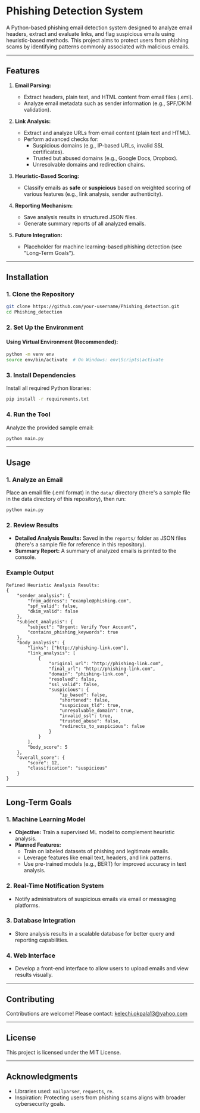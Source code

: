 # Phishing Detection System

A Python-based phishing email detection system designed to analyze email headers, extract and evaluate links, and flag suspicious emails using heuristic-based methods. This project aims to protect users from phishing scams by identifying patterns commonly associated with malicious emails.

---

## **Features**

1. **Email Parsing:**

   - Extract headers, plain text, and HTML content from email files (.eml).
   - Analyze email metadata such as sender information (e.g., SPF/DKIM validation).

2. **Link Analysis:**

   - Extract and analyze URLs from email content (plain text and HTML).
   - Perform advanced checks for:
     - Suspicious domains (e.g., IP-based URLs, invalid SSL certificates).
     - Trusted but abused domains (e.g., Google Docs, Dropbox).
     - Unresolvable domains and redirection chains.

3. **Heuristic-Based Scoring:**

   - Classify emails as **safe** or **suspicious** based on weighted scoring of various features (e.g., link analysis, sender authenticity).

4. **Reporting Mechanism:**

   - Save analysis results in structured JSON files.
   - Generate summary reports of all analyzed emails.

5. **Future Integration:**

   - Placeholder for machine learning-based phishing detection (see "Long-Term Goals").

---

## **Installation**

### **1. Clone the Repository**

```bash
git clone https://github.com/your-username/Phishing_detection.git
cd Phishing_detection
```

### **2. Set Up the Environment**

#### Using Virtual Environment (Recommended):

```bash
python -m venv env
source env/bin/activate  # On Windows: env\Scripts\activate
```

### **3. Install Dependencies**

Install all required Python libraries:

```bash
pip install -r requirements.txt
```

### **4. Run the Tool**

Analyze the provided sample email:

```bash
python main.py
```

---

## **Usage**

### **1. Analyze an Email**

Place an email file (.eml format) in the `data/` directory (there's a sample file in the data directory of this repository), then run:

```bash
python main.py
```

### **2. Review Results**

- **Detailed Analysis Results:** Saved in the `reports/` folder as JSON files (there's a sample file for reference in this repository).
- **Summary Report:** A summary of analyzed emails is printed to the console.

### **Example Output**

```plaintext
Refined Heuristic Analysis Results:
{
    "sender_analysis": {
        "from_address": "example@phishing.com",
        "spf_valid": false,
        "dkim_valid": false
    },
    "subject_analysis": {
        "subject": "Urgent: Verify Your Account",
        "contains_phishing_keywords": true
    },
    "body_analysis": {
        "links": ["http://phishing-link.com"],
        "link_analysis": [
            {
                "original_url": "http://phishing-link.com",
                "final_url": "http://phishing-link.com",
                "domain": "phishing-link.com",
                "resolved": false,
                "ssl_valid": false,
                "suspicious": {
                    "ip_based": false,
                    "shortened": false,
                    "suspicious_tld": true,
                    "unresolvable_domain": true,
                    "invalid_ssl": true,
                    "trusted_abuse": false,
                    "redirects_to_suspicious": false
                }
            }
        ],
        "body_score": 5
    },
    "overall_score": {
        "score": 12,
        "classification": "suspicious"
    }
}
```

---

## **Long-Term Goals**

### **1. Machine Learning Model**

- **Objective:** Train a supervised ML model to complement heuristic analysis.
- **Planned Features:**
  - Train on labeled datasets of phishing and legitimate emails.
  - Leverage features like email text, headers, and link patterns.
  - Use pre-trained models (e.g., BERT) for improved accuracy in text analysis.

### **2. Real-Time Notification System**

- Notify administrators of suspicious emails via email or messaging platforms.

### **3. Database Integration**

- Store analysis results in a scalable database for better query and reporting capabilities.

### **4. Web Interface**

- Develop a front-end interface to allow users to upload emails and view results visually.

---

## **Contributing**

Contributions are welcome! Please contact: [kelechi.okpala13@yahoo.com](mailto\:kelechi.okpala13@yahoo.com)

---

## **License**

This project is licensed under the MIT License.&#x20;

---

## **Acknowledgments**

- Libraries used: `mailparser`, `requests`, `re`.
- Inspiration: Protecting users from phishing scams aligns with broader cybersecurity goals.

